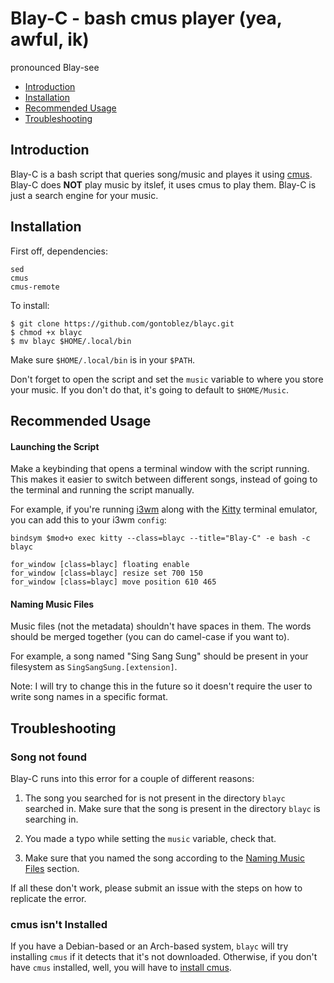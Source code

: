 # Blay-C - bash cmus player (yea, awful, ik)
pronounced Blay-see

- [Introduction](#introduction)
- [Installation](#installation)
- [Recommended Usage](#recommended-usage)
- [Troubleshooting](#troubleshooting)


## Introduction
Blay-C is a bash script that queries song/music and playes it using [cmus](https://cmus.github.io/).
Blay-C does **NOT** play music by itslef, it uses cmus to play them. Blay-C is just a
search engine for your music.

## Installation

First off, dependencies:
```
sed
cmus
cmus-remote
```

To install:
```language
$ git clone https://github.com/gontoblez/blayc.git
$ chmod +x blayc 
$ mv blayc $HOME/.local/bin
```
Make sure `$HOME/.local/bin` is in your `$PATH`.

Don't forget to open the script and set the `music` variable to where you store your
music. If you don't do that, it's going to default to `$HOME/Music`.

## Recommended Usage
#### Launching the Script
Make a keybinding that opens a terminal window with the script running. This makes
it easier to switch between different songs, instead of going to the terminal and 
running the script manually.

For example, if you're running [i3wm](https://i3wm.org/) along with the 
[Kitty](https://sw.kovidgoyal.net/kitty/) terminal emulator, you can add this to your
i3wm `config`:
```i3-config
bindsym $mod+o exec kitty --class=blayc --title="Blay-C" -e bash -c blayc

for_window [class=blayc] floating enable
for_window [class=blayc] resize set 700 150
for_window [class=blayc] move position 610 465
```
#### Naming Music Files
Music files (not the metadata) shouldn't have spaces in them. The words should be 
merged together (you can do camel-case if you want to).

For example, a song named "Sing Sang Sung" should be present in your filesystem as
`SingSangSung.[extension]`. 

Note: I will try to change this in the future so it doesn't
require the user to write song names in a specific format.

## Troubleshooting

### Song not found

Blay-C runs into this error for a couple of different reasons:

1. The song you searched for is not present in the directory `blayc` searched in. Make
sure that the song is present in the directory `blayc` is searching in.

2. You made a typo while setting the `music` variable, check that.

3. Make sure that you named the song according to the [Naming Music Files](#naming-music-files) 
section.

If all these don't work, please submit an issue with the steps on how to replicate the
error.

### cmus isn't Installed

If you have a Debian-based or an Arch-based system, `blayc` will try installing `cmus` if it detects
that it's not downloaded. Otherwise, if you don't have `cmus` installed, well, you will
have to [install cmus](https://cmus.github.io/#documentation).

